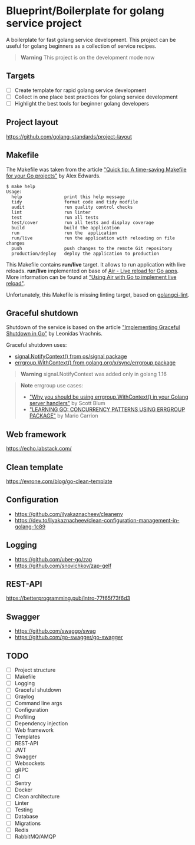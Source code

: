 # Blueprint/Boilerplate for golang service project

A boilerplate for fast golang service development. 
This project can be useful for golang beginners as a collection of service recipes.

> **Warning**
> This project is on the development mode now

## Targets
- [ ] Create template for rapid golang service development
- [ ] Collect in one place best practices for golang service development
- [ ] Highlight the best tools for beginner golang developers

## Project layout
https://github.com/golang-standards/project-layout

## Makefile
The Makefile was taken from the article 
["Quick tip: A time-saving Makefile for your Go projects"](https://www.alexedwards.net/blog/a-time-saving-makefile-for-your-go-projects)
by Alex Edwards.

```shell
$ make help                                                            
Usage:
  help                print this help message
  tidy                format code and tidy modfile
  audit               run quality control checks
  lint                run linter
  test                run all tests
  test/cover          run all tests and display coverage
  build               build the application
  run                 run the  application
  run/live            run the application with reloading on file changes
  push                push changes to the remote Git repository
  production/deploy   deploy the application to production
```
This Makefile contains **run/live** target. It allows to run application with live reloads.
**run/live** implemented on base of 
[Air - Live reload for Go apps](https://github.com/cosmtrek/air). More information can be found at 
["Using Air with Go to implement live reload"](https://blog.logrocket.com/using-air-go-implement-live-reload/).

Unfortunately, this Makefile is missing linting target, based on 
[golangci-lint](https://github.com/golangci/golangci-lint).

## Graceful shutdown
Shutdown of the service is based on the article 
["Implementing Graceful Shutdown in Go"](https://www.rudderstack.com/blog/implementing-graceful-shutdown-in-go/) 
by Leonidas Vrachnis.

Graceful shutdown uses:
* [signal.NotifyContext() from os/signal package](https://pkg.go.dev/os/signal#NotifyContext) 
* [errgroup.WithContext() from golang.org/x/sync/errgroup package](https://pkg.go.dev/golang.org/x/sync/errgroup#WithContext)

> **Warning**
> signal.NotifyContext was added only in golang 1.16

> **Note**
> errgroup use cases:
> * ["Why you should be using errgroup.WithContext() in your Golang server handlers"](https://www.fullstory.com/blog/why-errgroup-withcontext-in-golang-server-handlers/)
> by Scott Blum
> * ["LEARNING GO: CONCURRENCY PATTERNS USING ERRGROUP PACKAGE"](https://mariocarrion.com/2021/09/03/learning-golang-concurrency-patterns-errgroup-package.html)
> by Mario Carrion

## Web framework
https://echo.labstack.com/

## Clean template
https://evrone.com/blog/go-clean-template

## Configuration
* https://github.com/ilyakaznacheev/cleanenv
* https://dev.to/ilyakaznacheev/clean-configuration-management-in-golang-1c89

## Logging
* https://github.com/uber-go/zap
* https://github.com/snovichkov/zap-gelf

## REST-API
https://betterprogramming.pub/intro-77f65f73f6d3

## Swagger
* https://github.com/swaggo/swag
* https://github.com/go-swagger/go-swagger

## TODO
- [ ] Project structure
- [ ] Makefile
- [ ] Logging
- [ ] Graceful shutdown
- [ ] Graylog
- [ ] Command line args
- [ ] Configuration
- [ ] Profiling
- [ ] Dependency injection
- [ ] Web framework
- [ ] Templates
- [ ] REST-API
- [ ] JWT
- [ ] Swagger
- [ ] Websockets
- [ ] gRPC
- [ ] CI
- [ ] Sentry
- [ ] Docker
- [ ] Clean architecture
- [ ] Linter
- [ ] Testing
- [ ] Database
- [ ] Migrations
- [ ] Redis
- [ ] RabbitMQ/AMQP
